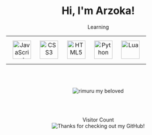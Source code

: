 <div>
  <h1 align="center">Hi, I'm Arzoka!</h1>

</div>

<p align="center">Learning</p>

<table align="center"><tr><td>
  
<div align="center">
  <img style="margin: 10px" src="https://35233.hosts2.ma-cloud.nl/Learning/javascript-original.svg" title="JavaScript" height="50" />  
  <img style="margin: 10px" src="https://35233.hosts2.ma-cloud.nl/Learning/css3-original-wordmark.svg" title="CSS3" height="50" />  
  <img style="margin: 10px" src="https://35233.hosts2.ma-cloud.nl/Learning/html5-original-wordmark.svg" title="HTML5" height="50" /> 
  <img style="margin: 10px" src="https://35233.hosts2.ma-cloud.nl/Learning/python-original.svg" title="Python" height="50" />  
  <img style="margin: 10px" src="https://35233.hosts2.ma-cloud.nl/Learning/lua-original-new.svg" title="Lua" height="50" />  
</div>
  
</table>

<br></br>

<div align="center">
<img src="https://i.pinimg.com/originals/e8/f9/fe/e8f9feac456fc8e449e99afa56bb1752.gif" title="rimuru my beloved">
</div>

<br></br>

<p align="center"> 
  Visitor Count<br>
  <img src="https://profile-counter.glitch.me/Arzoka/count.svg" title="Thanks for checking out my GitHub!" />
</p>
